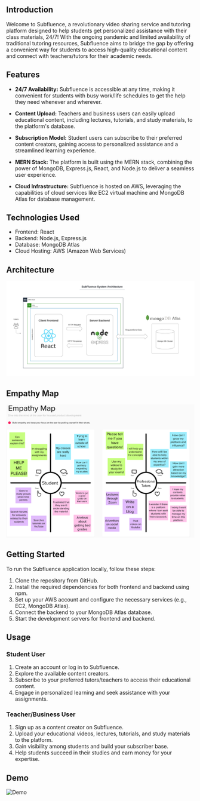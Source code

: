 ## Introduction

Welcome to Subfluence, a revolutionary video sharing service and tutoring platform designed to help students get personalized assistance with their class materials, 24/7! With the ongoing pandemic and limited availability of traditional tutoring resources, Subfluence aims to bridge the gap by offering a convenient way for students to access high-quality educational content and connect with teachers/tutors for their academic needs.

## Features

- **24/7 Availability:** Subfluence is accessible at any time, making it convenient for students with busy work/life schedules to get the help they need whenever and wherever.

- **Content Upload:** Teachers and business users can easily upload educational content, including lectures, tutorials, and study materials, to the platform's database.

- **Subscription Model:** Student users can subscribe to their preferred content creators, gaining access to personalized assistance and a streamlined learning experience.

- **MERN Stack:** The platform is built using the MERN stack, combining the power of MongoDB, Express.js, React, and Node.js to deliver a seamless user experience.

- **Cloud Infrastructure:** Subfluence is hosted on AWS, leveraging the capabilities of cloud services like EC2 virtual machine and MongoDB Atlas for database management.

## Technologies Used

- Frontend: React
- Backend: Node.js, Express.js
- Database: MongoDB Atlas
- Cloud Hosting: AWS (Amazon Web Services)

## Architecture
![Architecture](./images/Architecture.png)

## Empathy Map
![Empathy Map](./images/Empathy%20Map.png)

## Getting Started

To run the Subfluence application locally, follow these steps:

1. Clone the repository from GitHub.
2. Install the required dependencies for both frontend and backend using npm.
3. Set up your AWS account and configure the necessary services (e.g., EC2, MongoDB Atlas).
4. Connect the backend to your MongoDB Atlas database.
5. Start the development servers for frontend and backend.

## Usage

### Student User
1. Create an account or log in to Subfluence.
2. Explore the available content creators.
3. Subscribe to your preferred tutors/teachers to access their educational content.
4. Engage in personalized learning and seek assistance with your assignments.

### Teacher/Business User
1. Sign up as a content creator on Subfluence.
2. Upload your educational videos, lectures, tutorials, and study materials to the platform.
3. Gain visibility among students and build your subscriber base.
4. Help students succeed in their studies and earn money for your expertise.

## Demo
![Demo](./images/Demo.gif)



